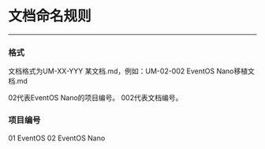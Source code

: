 # 文档命名规则
----
### 格式
文档格式为UM-XX-YYY 某文档.md，例如：UM-02-002 EventOS Nano移植文档.md

02代表EventOS Nano的项目编号。
002代表文档编号。

### 项目编号
01 EventOS
02 EventOS Nano
